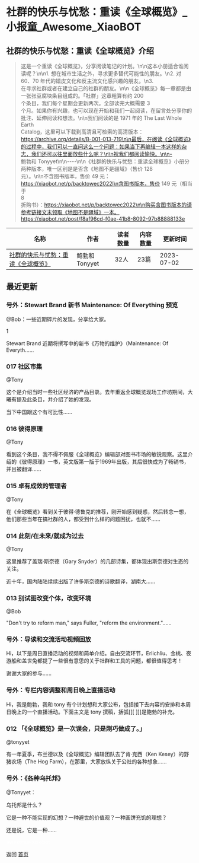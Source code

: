 # 社群的快乐与忧愁：重读《全球概览》_小报童_Awesome_XiaoBOT

## 社群的快乐与忧愁：重读《全球概览》介绍
> 这是一个重读《全球概览》，分享阅读笔记的计划。\n\n这本小册适合谁阅读呢？\n\n1. 想在城市生活之外，寻求更多替代可能性的朋友。\n2. 对  
60、70 年代的嬉皮文化和反主流文化感兴趣的朋友。\n3.  
在寻求社群或者在建立自己的社群的朋友。\n\n《全球概览》每一章都是由一张张豆腐块条目组成的。「社群」这章粗算有约 200  
个条目，我们每个星期会更新两次。全部读完大概需要 3  
个月。如果你有兴趣，也可以现在开始和我们一起阅读，在留言处分享你的批注、延伸阅读和想法。\n\n我们阅读的是 1971 年的 The Last Whole  
Earth  
Catalog，这里可以下载到高清且可检索的高清版本：https://archive.org/details/B-001-013-719\n\n最后，在阅读《全球概览》的过程中，我们可以一直问这么一个问题：如果当下再编辑一本这样的杂志，我们还可以往里面放些什么呢？\n\n祝我们都阅读愉快。\n\n-  
鲍勃和 Tonyyet\n\n----\n\n《社群的快乐与忧愁：重读全球概览》小册分两种版本，唯一区别是是否含《地图不是疆域》（售价 128  
元）。\n\n不含图书版本，售价 49 元：https://xiaobot.net/p/backtowec2022l\n含图书版本，售价 149 元（相当于  
8  
折购书）：https://xiaobot.net/p/backtowec2022\n\n购买含图书版本的请参考链接文末领取《地图不是疆域》一本。https://xiaobot.net/post/f8af96cd-f0ae-41b8-8092-97b88888133e  
  


|名称|作者|读者数量|内容数量|更新时间|
|---|---|---|---|---|
|[社群的快乐与忧愁：重读《全球概览》](https://xiaobot.net/p/backtowec2022l?refer=9c3f1c95-a052-465a-9902-f6d75080262a)|鲍勃和Tonyyet|32人|23篇|2023-07-02|

## 最近更新
### 号外：Stewart Brand 新书 Maintenance: Of Everything 预览

@Bob：一些近期碎片的发现，分享给大家。

1

Stewart Brand 近期将撰写中的新书《万物的维护》（Maintenance: Of Everyth......

### 017 社区市集

@Tony

这个是介绍当时一些社区经济的产品目录。去年重返全球概览现场工作坊期间，大曦有提及此条目，并介绍了她的发现。

当下中国跟这个有可比性......

### 016 彼得原理

@Tony

看到这个条目，我不得不佩服《全球概览》编辑部对图书市场的敏锐观察。这里介绍的《彼得原理》一书，英文版第一版于1969年出版，其后很快成为了畅销书，并且被翻译......

### 015 卓有成效的管理者

@Tony

在《全球概览》看到关于彼得·德鲁克的推荐，刚开始感到疑惑，然后转念一想，他们那些当年在搞社群的人，都受到什么样的问题困扰，也就不......

### 014 此刻/在未来/就成为过去

@Tony

这里推荐了盖瑞·斯奈德（Gary Snyder）的几部诗集，都体现出斯奈德对生态的关注。

近十年，国内陆陆续续出版了许多斯奈德的诗歌翻译，湖南大......

### 013 别试图改变个体，改变环境

@Bob

"Don't try to reform man," says Fuller, "reform the environment."......

### 号外：导读和交流活动视频回放

Hi，以下是周日直播活动的视频和简单介绍。自由交流环节，Erlichliu、金桃、夜游船和盖世兔都提了一些很有意思的关于社群和工具的问题，都很值得思考！

谢谢大家的参与......

### 号外：专栏内容调整和周日晚上直播活动

Hi，我是鲍勃，我和 tony 有个计划想和大家公布，包括接下去内容的安排和本周日晚上的一个直播活动。下面主文是 tony 撰稿，括弧[[[
]]]是鲍勃的补充。

### 012 「《全球概览》是一次误会，只是刚巧做成了。」

@tonyyet

有一年夏季，布兰德以及《全球概览》编辑团队去了肯·克西（Ken Kesey）的野猪农场（The Hog
Farm），在那里，大家放纵关于公社的各种想象......

### 号外：《各种乌托邦》

@Tonyyet：

乌托邦是什么？

它是一种不能实现的幻想？一种避世的价值观？一种画饼充饥的理想？

还是说，它是一种......


<a href="https://github.com/Reno9527/awesome-xiaobot" style="color: white; text-decoration: none;">awesome-xiaobot</a>

返回 [首页](../README.md)
